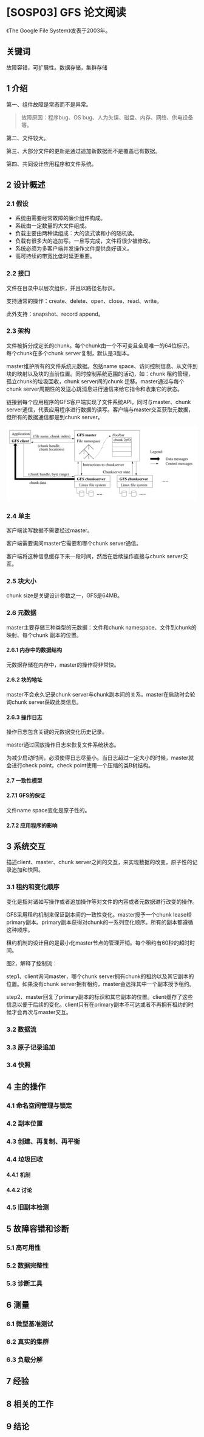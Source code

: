 # [SOSP03] GFS 论文阅读

  《The Google File System》发表于2003年。

## 关键词

故障容错，可扩展性。数据存储，集群存储

## 1 介绍

第一、组件故障是常态而不是异常。

> 故障原因：程序bug、OS bug、人为失误、磁盘、内存、网络、供电设备等。

第二、文件较大。

第三、大部分文件的更新是通过追加新数据而不是覆盖已有数据。

第四、共同设计应用程序和文件系统。

## 2 设计概述

### 2.1 假设

* 系统由需要经常故障的廉价组件构成。
* 系统由一定数量的大文件组成。
* 负载主要由两种读组成：大的流式读和小的随机读。
* 负载有很多大的追加写。一旦写完成，文件将很少被修改。
* 系统必须为多客户端并发操作文件提供良好语义。
* 高可持续的带宽比低时延更重要。

### 2.2 接口

文件在目录中以层次组织，并且以路径名标识。

支持通常的操作：create、delete、open、close、read、write。

此外支持：snapshot、record append。

### 2.3 架构

文件被拆分成定长的chunk。每个chunk由一个不可变且全局唯一的64位标识。每个chunk在多个chunk server复制，默认是3副本。

master维护所有的文件系统元数据。包括name space、访问控制信息、从文件到块的映射以及块的当前位置。同时控制系统范围的活动，如：chunk 租约管理，孤立chunk的垃圾回收，chunk server间的chunk 迁移。master通过与每个chunk server周期性的发送心跳消息进行通信来给它指令和收集它的状态。

链接到每个应用程序的GFS客户端实现了文件系统API，同时与master、chunk server通信，代表应用程序进行数据的读写。客户端与master交互获取元数据，但所有的数据通信都是到chunk server。

![GFS 架构](./res/GFS_Architecture.png)

### 2.4 单主

客户端读写数据不需要经过master。

客户端需要询问master它需要和哪个chunk server通信。

客户端将这种信息缓存下来一段时间，然后在后续操作直接与chunk server交互。

### 2.5 块大小

chunk size是关键设计参数之一，GFS是64MB。

### 2.6 元数据

master主要存储三种类型的元数据：文件和chunk namespace、文件到chunk的映射、每个chunk 副本的位置。

#### 2.6.1 内存中的数据结构

元数据存储在内存中，master的操作将非常快。

#### 2.6.2 块的地址

master不会永久记录chunk server与chunk副本间的关系。master在启动时会轮询chunk server获取此类信息。

####  2.6.3 操作日志

操作日志包含关键的元数据变化历史记录。

master通过回放操作日志来恢复文件系统状态。

为减少启动时间，必须使得日志尽量小。当日志超过一定大小的时候，master就会进行check point。check point使用一个压缩的类B树结构。

#### 2.7 一致性模型

#### 2.7.1 GFS的保证

文件name space变化是原子性的。

#### 2.7.2 应用程序的影响



## 3 系统交互

描述client、master、chunk server之间的交互，来实现数据的改变，原子性的记录追加和快照。

### 3.1 租约和变化顺序

变化是指对诸如写操作或者追加操作等对文件的内容或者元数据进行改变的操作。

GFS采用租约机制来保证副本间的一致性变化。master授予一个chunk lease给primary副本。primary副本获得对chunk的一系列变化顺序。所有的副本都遵循这种顺序。

租约机制的设计目的是最小化master节点的管理开销。每个租约有60秒的超时时间。

图2，解释了控制流：

step1、client询问master，哪个chunk server拥有chunk的租约以及其它副本的位置。如果没有chunk server拥有租约，master会选择其中一个副本授予租约。

step2、master回复了primary副本的标识和其它副本的位置。client缓存了这些信息以便于后续的变化。client只有在primary副本不可达或者不再拥有租约的时候才会再次与master交互。

### 3.2 数据流

### 3.3 原子记录追加

### 3.4 快照

## 4 主的操作

### 4.1 命名空间管理与锁定

### 4.2 副本位置

### 4.3 创建、再复制、再平衡

### 4.4 垃圾回收

#### 4.4.1 机制

#### 4.4.2 讨论

### 4.5 旧副本检测

## 5 故障容错和诊断

### 5.1 高可用性

### 5.2 数据完整性

### 5.3 诊断工具

## 6 测量

### 6.1 微型基准测试

### 6.2 真实的集群

### 6.3 负载分解

## 7 经验

## 8 相关的工作

## 9 结论